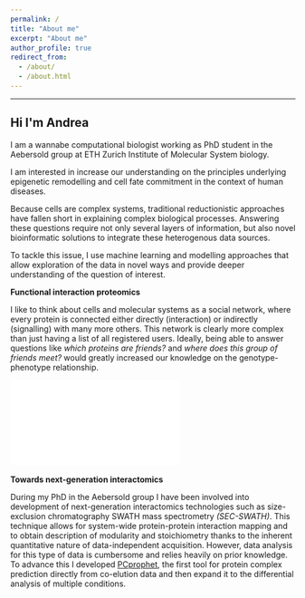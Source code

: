 ```yaml
---
permalink: /
title: "About me"
excerpt: "About me"
author_profile: true
redirect_from:
  - /about/
  - /about.html
---
```



____

## Hi I'm Andrea

I am a wannabe computational biologist working as PhD student in the Aebersold group at ETH Zurich Institute of Molecular System biology.

I am interested in increase our understanding on the principles underlying epigenetic remodelling and cell fate commitment in the context of human diseases.

Because cells are complex systems, traditional reductionistic approaches have fallen short in explaining complex biological processes. Answering these questions require not only several layers of information, but also novel bioinformatic solutions to integrate these heterogenous data sources.


To tackle this issue, I use machine learning and modelling approaches that allow exploration of the data in novel ways and provide deeper understanding of the question of interest.

**Functional interaction proteomics**

I like to think about cells and molecular systems as a social network, where every protein is connected either directly (interaction) or indirectly (signalling) with many more others. This network is clearly more complex than just having a list of all registered users. Ideally, being able to answer questions like _which proteins are friends?_  and _where does this group of friends meet?_ would greatly increased our knowledge on the genotype-phenotype relationship.

![](/images/network.pdf)

**Towards next-generation interactomics**


During my PhD in the Aebersold group I have been involved into development of next-generation interactomics technologies such as size-exclusion chromatography SWATH mass spectrometry _(SEC-SWATH)_. This technique allows for system-wide protein-protein interaction mapping and to obtain description of modularity and stoichiometry thanks to the inherent quantitative nature of data-independent acquisition. However, data analysis for this type of data is cumbersome and relies heavily on prior knowledge. To advance this I developed [PCprophet](https://anfoss.github.io/portfolio/pcprophet/), the first tool  for protein complex prediction directly from co-elution data and then expand it to the differential analysis of multiple conditions.

<!-- **Spatial organization within a cell defines**


This interaction network within a cell is separated in different compartments to allow for segregation of functions to specific locations -->
